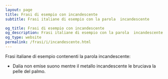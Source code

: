 ```yaml
---
layout: page
title: Frasi di esempio con incandescente 
subtitle: Frasi italiane di esempio con la parola  incandescente

og_title: Frasi di esempio con incandescente 
og_description: Frasi italiane di esempio con la parola  incandescente
og_type: website
permalink: /frasi/i/incandescente.html
---
```


Frasi italiane di esempio contenenti la parola incandescente:


- Dalia non emise suono mentre il metallo incandescente le bruciava la pelle del palmo.
